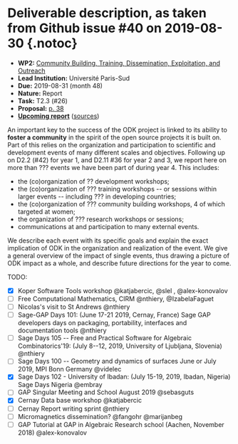 # Deliverable description, as taken from Github issue #40 on 2019-08-30 {.notoc}

- **WP2:** [Community Building, Training, Dissemination, Exploitation, and Outreach](https://github.com/OpenDreamKit/OpenDreamKit/tree/master/WP2)
- **Lead Institution:** Université Paris-Sud
- **Due:** 2019-08-31 (month 48)
- **Nature:** Report
- **Task:** T2.3 (#26)
- **Proposal:** [p. 38](https://github.com/OpenDreamKit/OpenDreamKit/raw/master/Proposal/proposal-www.pdf)
- **[Upcoming report](https://github.com/OpenDreamKit/OpenDreamKit/raw/master/WP2/D2.15/report-final.pdf)** ([sources](https://github.com/OpenDreamKit/OpenDreamKit/raw/master/WP2/D2.15/))

An important key to the success of the ODK project is linked to its ability to **foster a community** in the spirit of the open source projects it is built on. Part of this relies on the organization and participation to scientific and development events of many different scales and objectives. Following up on D2.2 (#42) for year 1, and D2.11 #36 for year 2 and 3, we report here on more than ??? events we have been part of  during year 4. This includes:
- the (co)organization of ?? development workshops;
- the (co)organization of ??? training workshops -- or sessions within larger events -- including ??? in developing countries;
- the (co)organization of ??? community building workshops, 4 of which targeted at women;
- the organization of ??? research workshops or sessions;
- communications at and participation to many external events.

We describe each event with its specific goals and explain the exact implication of ODK in the organization and realization of the event. We give a general overview of the impact of single events, thus drawing a picture of ODK impact as a whole, and describe future directions for the year to come.

TODO:
- [x] Koper Software Tools workshop @katjabercic, @slel , @alex-konovalov 
- [ ] Free Computational Mathematics, CIRM @nthiery, @IzabelaFaguet 
- [ ] Nicolas's visit to St Andrews @nthiery 
- [ ] Sage-GAP Days 101: (June 17-21 2019, Cernay, France) Sage GAP developers days on packaging, portability, interfaces and documentation tools  @nthiery
- [ ] Sage Days 105 -- Free and Practical Software for Algebraic Combinatorics'19: (July 8--12, 2019, University of Ljubljana, Slovenia) @nthiery
- [ ] Sage Days 100 -- Geometry and dynamics of surfaces June or July 2019, MPI Bonn Germany @videlec 
- [x]  Sage Days 102 - University of Ibadan: (July 15-19, 2019, Ibadan, Nigeria) Sage Days Nigeria @embray
- [ ] GAP Singular Meeting and School August 2019 @sebasguts 
- [x] Cernay Data base workshop @katjabercic 
- [ ] Cernay Report writing sprint @nthiery
- [ ] Micromagnetics dissemination? @fangohr @marijanbeg 
- [ ] GAP Tutorial at GAP in Algebraic Research school (Aachen, November 2018) @alex-konovalov 
